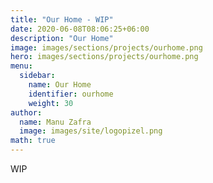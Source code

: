 ```yaml
---
title: "Our Home - WIP"
date: 2020-06-08T08:06:25+06:00
description: "Our Home"
image: images/sections/projects/ourhome.png
hero: images/sections/projects/ourhome.png
menu:
  sidebar:
    name: Our Home
    identifier: ourhome
    weight: 30
author:
  name: Manu Zafra
  image: images/site/logopizel.png
math: true
---
```

WIP